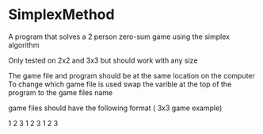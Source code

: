 # SimplexMethod
A program that solves a 2 person zero-sum game using the simplex algorithm

Only tested on 2x2 and 3x3 but should work with any size

The game file and program should be at the same location on the computer
To change which game file is used swap the varible at the top of the program to the game files name

game files should have the following format ( 3x3 game example)


1 2 3
1 2 3
1 2 3
